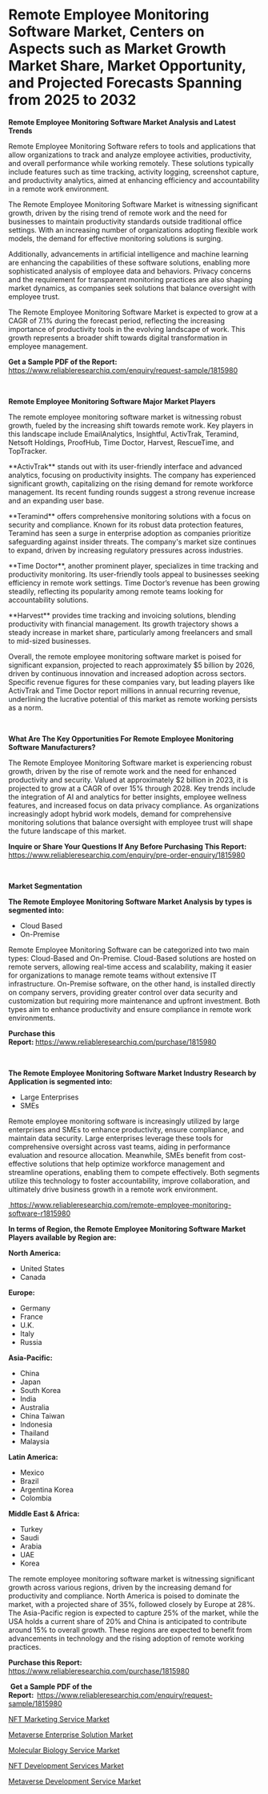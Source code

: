 <p><h1>Remote Employee Monitoring Software Market, Centers on Aspects such as Market Growth Market Share, Market Opportunity, and Projected Forecasts Spanning from 2025 to 2032</h1></p><p><strong>Remote Employee Monitoring Software Market Analysis and Latest Trends</strong></p>
<p><p>Remote Employee Monitoring Software refers to tools and applications that allow organizations to track and analyze employee activities, productivity, and overall performance while working remotely. These solutions typically include features such as time tracking, activity logging, screenshot capture, and productivity analytics, aimed at enhancing efficiency and accountability in a remote work environment. </p><p>The Remote Employee Monitoring Software Market is witnessing significant growth, driven by the rising trend of remote work and the need for businesses to maintain productivity standards outside traditional office settings. With an increasing number of organizations adopting flexible work models, the demand for effective monitoring solutions is surging.</p><p>Additionally, advancements in artificial intelligence and machine learning are enhancing the capabilities of these software solutions, enabling more sophisticated analysis of employee data and behaviors. Privacy concerns and the requirement for transparent monitoring practices are also shaping market dynamics, as companies seek solutions that balance oversight with employee trust.</p><p>The Remote Employee Monitoring Software Market is expected to grow at a CAGR of 7.1% during the forecast period, reflecting the increasing importance of productivity tools in the evolving landscape of work. This growth represents a broader shift towards digital transformation in employee management.</p></p>
<p><strong>Get a Sample PDF of the Report:&nbsp;</strong> <a href="https://www.reliableresearchiq.com/enquiry/request-sample/1815980?utm_campaign=99&utm_medium=2&utm_source=Github&utm_content=ia&utm_term=10032025&utm_id=remote-employee-monitoring-software">https://www.reliableresearchiq.com/enquiry/request-sample/1815980</a></p>
<p>&nbsp;</p>
<p><strong>Remote Employee Monitoring Software Major Market Players</strong></p>
<p><p>The remote employee monitoring software market is witnessing robust growth, fueled by the increasing shift towards remote work. Key players in this landscape include EmailAnalytics, Insightful, ActivTrak, Teramind, Netsoft Holdings, ProofHub, Time Doctor, Harvest, RescueTime, and TopTracker.</p><p>**ActivTrak** stands out with its user-friendly interface and advanced analytics, focusing on productivity insights. The company has experienced significant growth, capitalizing on the rising demand for remote workforce management. Its recent funding rounds suggest a strong revenue increase and an expanding user base.</p><p>**Teramind** offers comprehensive monitoring solutions with a focus on security and compliance. Known for its robust data protection features, Teramind has seen a surge in enterprise adoption as companies prioritize safeguarding against insider threats. The company's market size continues to expand, driven by increasing regulatory pressures across industries.</p><p>**Time Doctor**, another prominent player, specializes in time tracking and productivity monitoring. Its user-friendly tools appeal to businesses seeking efficiency in remote work settings. Time Doctor’s revenue has been growing steadily, reflecting its popularity among remote teams looking for accountability solutions.</p><p>**Harvest** provides time tracking and invoicing solutions, blending productivity with financial management. Its growth trajectory shows a steady increase in market share, particularly among freelancers and small to mid-sized businesses.</p><p>Overall, the remote employee monitoring software market is poised for significant expansion, projected to reach approximately $5 billion by 2026, driven by continuous innovation and increased adoption across sectors. Specific revenue figures for these companies vary, but leading players like ActivTrak and Time Doctor report millions in annual recurring revenue, underlining the lucrative potential of this market as remote working persists as a norm.</p></p>
<p>&nbsp;</p>
<p><strong>What Are The Key Opportunities For Remote Employee Monitoring Software Manufacturers?</strong></p>
<p><p>The Remote Employee Monitoring Software market is experiencing robust growth, driven by the rise of remote work and the need for enhanced productivity and security. Valued at approximately $2 billion in 2023, it is projected to grow at a CAGR of over 15% through 2028. Key trends include the integration of AI and analytics for better insights, employee wellness features, and increased focus on data privacy compliance. As organizations increasingly adopt hybrid work models, demand for comprehensive monitoring solutions that balance oversight with employee trust will shape the future landscape of this market.</p></p>
<p><strong>Inquire or Share Your Questions If Any Before Purchasing This Report:</strong> <a href="https://www.reliableresearchiq.com/enquiry/pre-order-enquiry/1815980?utm_campaign=99&utm_medium=2&utm_source=Github&utm_content=ia&utm_term=10032025&utm_id=remote-employee-monitoring-software">https://www.reliableresearchiq.com/enquiry/pre-order-enquiry/1815980</a></p>
<p>&nbsp;</p>
<p><strong>Market Segmentation</strong></p>
<p><strong>The Remote Employee Monitoring Software Market Analysis by types is segmented into:</strong></p>
<p><ul><li>Cloud Based</li><li>On-Premise</li></ul></p>
<p><p>Remote Employee Monitoring Software can be categorized into two main types: Cloud-Based and On-Premise. Cloud-Based solutions are hosted on remote servers, allowing real-time access and scalability, making it easier for organizations to manage remote teams without extensive IT infrastructure. On-Premise software, on the other hand, is installed directly on company servers, providing greater control over data security and customization but requiring more maintenance and upfront investment. Both types aim to enhance productivity and ensure compliance in remote work environments.</p></p>
<p><strong>Purchase this Report:&nbsp;</strong><a href="https://www.reliableresearchiq.com/purchase/1815980?utm_campaign=99&utm_medium=2&utm_source=Github&utm_content=ia&utm_term=10032025&utm_id=remote-employee-monitoring-software">https://www.reliableresearchiq.com/purchase/1815980</a></p>
<p>&nbsp;</p>
<p><strong>The Remote Employee Monitoring Software Market Industry Research by Application is segmented into:</strong></p>
<p><ul><li>Large Enterprises</li><li>SMEs</li></ul></p>
<p><p>Remote employee monitoring software is increasingly utilized by large enterprises and SMEs to enhance productivity, ensure compliance, and maintain data security. Large enterprises leverage these tools for comprehensive oversight across vast teams, aiding in performance evaluation and resource allocation. Meanwhile, SMEs benefit from cost-effective solutions that help optimize workforce management and streamline operations, enabling them to compete effectively. Both segments utilize this technology to foster accountability, improve collaboration, and ultimately drive business growth in a remote work environment.</p></p>
<p><a href="https://www.reliableresearchiq.com/remote-employee-monitoring-software-r1815980?utm_campaign=99&utm_medium=2&utm_source=Github&utm_content=ia&utm_term=10032025&utm_id=remote-employee-monitoring-software">&nbsp;https://www.reliableresearchiq.com/remote-employee-monitoring-software-r1815980</a></p>
<p><strong>In terms of Region, the Remote Employee Monitoring Software Market Players available by Region are:</strong></p>
<p>
    <p> <strong> North America: </strong>
        <ul>
            <li>United States</li>
            <li>Canada</li>
        </ul>
        </p> 
    <p> <strong> Europe: </strong>
        <ul>
            <li>Germany</li>
            <li>France</li>
            <li>U.K.</li>
            <li>Italy</li>
            <li>Russia</li>
        </ul>
        </p> 
    <p> <strong> Asia-Pacific: </strong>
        <ul>
            <li>China</li>
            <li>Japan</li>
            <li>South Korea</li>
            <li>India</li>
            <li>Australia</li>
            <li>China Taiwan</li>
            <li>Indonesia</li>
            <li>Thailand</li>
            <li>Malaysia</li>
        </ul>
        </p> 
    <p> <strong> Latin America: </strong>
        <ul>
            <li>Mexico</li>
            <li>Brazil</li>
            <li>Argentina Korea</li>
            <li>Colombia</li>
        </ul>
        </p> 
    <p> <strong> Middle East & Africa: </strong>
        <ul>
            <li>Turkey</li>
            <li>Saudi</li>
            <li>Arabia</li>
            <li>UAE</li>
            <li>Korea</li>
        </ul>
    </p>
    </p>
<p><p>The remote employee monitoring software market is witnessing significant growth across various regions, driven by the increasing demand for productivity and compliance. North America is poised to dominate the market, with a projected share of 35%, followed closely by Europe at 28%. The Asia-Pacific region is expected to capture 25% of the market, while the USA holds a current share of 20% and China is anticipated to contribute around 15% to overall growth. These regions are expected to benefit from advancements in technology and the rising adoption of remote working practices.</p></p>
<p><strong>Purchase this Report: </strong><a href="https://www.reliableresearchiq.com/purchase/1815980?utm_campaign=99&utm_medium=2&utm_source=Github&utm_content=ia&utm_term=10032025&utm_id=remote-employee-monitoring-software">https://www.reliableresearchiq.com/purchase/1815980</a></p>
<p>&nbsp;<strong>Get a Sample PDF of the Report:&nbsp;&nbsp;</strong><a href="https://www.reliableresearchiq.com/enquiry/request-sample/1815980?utm_campaign=99&utm_medium=2&utm_source=Github&utm_content=ia&utm_term=10032025&utm_id=remote-employee-monitoring-software">https://www.reliableresearchiq.com/enquiry/request-sample/1815980</a></p>
<p><strong></strong></p>
<p><p><a href="https://github.com/gummaarmel83/Market-Research-Report-List-1/blob/main/nft-marketing-service-market.md?utm_campaign=99&utm_medium=2&utm_source=Github&utm_content=ia&utm_term=10032025&utm_id=remote-employee-monitoring-software">NFT Marketing Service Market</a></p><p><a href="https://github.com/benasjuettk3/Market-Research-Report-List-1/blob/main/metaverse-enterprise-solution-market.md?utm_campaign=99&utm_medium=2&utm_source=Github&utm_content=ia&utm_term=10032025&utm_id=remote-employee-monitoring-software">Metaverse Enterprise Solution Market</a></p><p><a href="https://github.com/ardgenoud/Market-Research-Report-List-1/blob/main/molecular-biology-service-market.md?utm_campaign=99&utm_medium=2&utm_source=Github&utm_content=ia&utm_term=10032025&utm_id=remote-employee-monitoring-software">Molecular Biology Service Market</a></p><p><a href="https://github.com/gauldvikerm6/Market-Research-Report-List-1/blob/main/nft-development-services-market.md?utm_campaign=99&utm_medium=2&utm_source=Github&utm_content=ia&utm_term=10032025&utm_id=remote-employee-monitoring-software">NFT Development Services Market</a></p><p><a href="https://github.com/akitamegge65/Market-Research-Report-List-1/blob/main/metaverse-development-service-market.md?utm_campaign=99&utm_medium=2&utm_source=Github&utm_content=ia&utm_term=10032025&utm_id=remote-employee-monitoring-software">Metaverse Development Service Market</a></p></p>